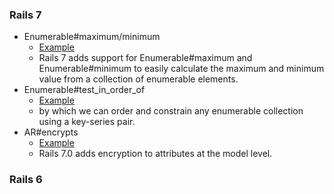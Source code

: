 ### Rails 7

* Enumerable#maximum/minimum
  * [Example](https://github.com/sajjadmurtaza/rails_updates_and_tips/blob/main/app/models/enumerable_updates.rb)
  * Rails 7 adds support for Enumerable#maximum and Enumerable#minimum to easily calculate the maximum and minimum value from a collection of enumerable elements.
* Enumerable#test_in_order_of
  * [Example](https://github.com/sajjadmurtaza/rails_updates_and_tips/blob/main/app/models/enumerable_updates.rb)
  * by which we can order and constrain any enumerable collection using a key-series pair.
* AR#encrypts
  * [Example](https://github.com/sajjadmurtaza/rails_updates_and_tips/blob/main/app/models/student.rb)
  * Rails 7.0 adds encryption to attributes at the model level.

### Rails 6
